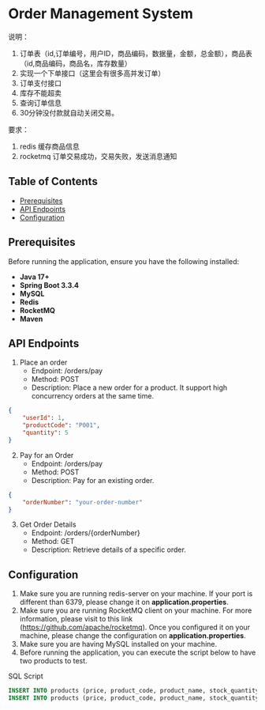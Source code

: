 # **Order Management System**

说明：
1. 订单表（id,订单编号，用户ID，商品编码，数据量，金额，总金额），商品表（id,商品编码，商品名，库存数量）
2. 实现一个下单接口（这里会有很多高并发订单）
3. 订单支付接口
4. 库存不能超卖
5. 查询订单信息
6. 30分钟没付款就自动关闭交易。

要求：
1. redis 缓存商品信息
2. rocketmq 订单交易成功，交易失败，发送消息通知

## **Table of Contents**

- [Prerequisites](#prerequisites)
- [API Endpoints](#api-endpoints)
- [Configuration](#configuration)

## **Prerequisites**

Before running the application, ensure you have the following installed:

- **Java 17+**
- **Spring Boot 3.3.4**
- **MySQL**
- **Redis**
- **RocketMQ**
- **Maven**

## **API Endpoints**

1. Place an order
   - Endpoint: /orders/pay
   - Method: POST
   - Description: Place a new order for a product. It support high concurrency orders at the same time.
```json
{
	"userId": 1,
	"productCode": "P001",
	"quantity": 5
}
```

2. Pay for an Order
   - Endpoint: /orders/pay
   - Method: POST
   - Description: Pay for an existing order.
```json
{
	"orderNumber": "your-order-number"
}
```

3. Get Order Details
   - Endpoint: /orders/{orderNumber}
   - Method: GET
   - Description: Retrieve details of a specific order.

## **Configuration**
1) Make sure you are running redis-server on your machine. If your port is different than 6379, please change it on **application.properties**.
2) Make sure you are running RocketMQ client on your machine. For more information, please visit to this link (https://github.com/apache/rocketmq). Once you configured it on your machine, please change the configuration on **application.properties**.
3) Make sure you are having MySQL installed on your machine. 
4) Before running the application, you can execute the script below to have two products to test.

SQL Script
```sql
INSERT INTO products (price, product_code, product_name, stock_quantity) VALUES(50.00, 'P001', 'Mouse', 19);
INSERT INTO products (price, product_code, product_name, stock_quantity) VALUES(30.00, 'P002', 'Keyboard', 200);
```

